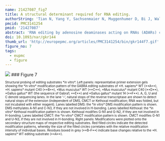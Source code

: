 ```yaml
---
name: 21427087_fig7
title: A structural determinant required for RNA editing.
authorString: 'Tian N, Yang Y, Sachsenmaier N, Muggenhumer D, Bi J, Waldsich C, Jantsch MF, Jin Y.'
pmcid: PMC3141254
pmid: '21427087'
abstract: 'RNA editing by adenosine deaminases acting on RNAs (ADARs) can be both specific and non-specific, depending on the substrate. Specific editing of particular adenosines may depend on the overall sequence and structural context. However, the detailed mechanisms underlying these preferences are not fully understood. Here, we show that duplex structures mimicking an editing site in the Gabra3 pre-mRNA unexpectedly fail to support RNA editing at the Gabra3 I/M site, although phylogenetic analysis suggest an evolutionarily conserved duplex structure essential for efficient RNA editing. These unusual results led us to revisit the structural requirement for this editing by mutagenesis analysis. In vivo nuclear injection experiments of mutated editing substrates demonstrate that a non-conserved structure is a determinant for editing. This structure contains bulges either on the same or the strand opposing the edited adenosine. The position of these bulges and the distance to the edited base regulate editing. Moreover, elevated folding temperature can lead to a switch in RNA editing suggesting an RNA structural change. Our results indicate the importance of RNA tertiary structure in determining RNA editing.'
doi: 10.1093/nar/gkr144
thumb_url: 'http://europepmc.org/articles/PMC3141254/bin/gkr144f7.gif'
figure_no: 7
tags:
  - eupmc
  - figure
---
```

<img src='http://europepmc.org/articles/PMC3141254/bin/gkr144f7.jpg' style='max-height: 300px'>
### Figure 7
<p style='font-size: 10px;'>Structural probing of editing substrates *in vitro*. Left panels: representative primer extension gels showing the *in vitro* modification pattern of the GABRA editing substrates of *H. sapiens* WT (**A**), *H. sapiens* mutant C40 (**B**), *Mus musculus* WT (**C**), *Mus musculus* mutant C40 (**D**), *Gallus gallus* WT (the sequence of Gabra1; **E**) and *Gallus gallus* mutant 14 (**F**). A, G, U and C denote sequencing lanes. In the lane ‘–’, natural stops of the reverse transcriptase are shown to detect natural stops of the extension (independent of DMS, CMCT or Kethoxal modification; RNA was folded, but not incubated with either reagent). Lanes labelled DMS: the *in vitro* DMS modification pattern is shown. DMS methylates A-N1 and C-N3, if they are not involved in H-bonding. Lanes labelled Kethoxal: the *in vitro* Kethoxal modification pattern is shown. Kethoxal modifies G-N1 and G-N2, if they are not involved in H-bonding. Lanes labelled CMCT: the *in vitro* CMCT modification pattern is shown. CMCT modifies G-N1 and U-N3, if they are not involved in H-bonding. Right panels: Modifications were plotted onto the secondary-structure maps of respective editing substrates. Red filled circles indicate the detected modification patterns, whereby the size of the filled circles correlates with the relative modification intensity of individual bases. Residues boxed in grey (**B–F**) indicate base changes relative to the *H. sapiens* WT editing substrate (**A**).</p>